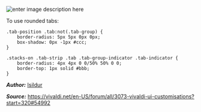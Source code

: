 ![enter image description here](https://vivaldi.net/media/kunena/attachments/25229/roundedtabs.png)

To use rounded tabs:

    .tab-position .tab:not(.tab-group) {
    	border-radius: 5px 5px 0px 0px;
    	box-shadow: 0px -1px #ccc;
    }
    
    .stacks-on .tab-strip .tab .tab-group-indicator .tab-indicator {
    	border-radius: 4px 4px 0 0/50% 50% 0 0;
    	border-top: 1px solid #bbb;
    }

***Author:*** [Isildur](https://vivaldi.net/en-US/easysocial-dashboard/profile/25229)

***Source:*** https://vivaldi.net/en-US/forum/all/3073-vivaldi-ui-customisations?start=320#54992
